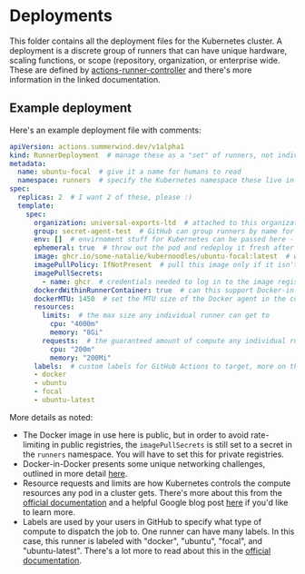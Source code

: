 # Deployments

This folder contains all the deployment files for the Kubernetes cluster.  A deployment is a discrete group of runners that can have unique hardware, scaling functions, or scope (repository, organization, or enterprise wide.  These are defined by [actions-runner-controller](https://github.com/actions-runner-controller/actions-runner-controller#usage) and there's more information in the linked documentation.

## Example deployment

Here's an example deployment file with comments:

```yaml
apiVersion: actions.summerwind.dev/v1alpha1
kind: RunnerDeployment  # manage these as a "set" of runners, not individually
metadata:
  name: ubuntu-focal  # give it a name for humans to read
  namespace: runners  # specify the Kubernetes namespace these live in
spec:
  replicas: 2  # I want 2 of these, please :)
  template:
    spec:
      organization: universal-exports-ltd  # attached to this organization
      group: secret-agent-test  # GitHub can group runners by name for management, so these are in "secret-agent-test"
      env: []  # envirnoment stuff for Kubernetes can be passed here - read `actions-runner-controller` docs before using this, otherwise leave it empty!
      ephemeral: true  # throw out the pod and redeploy it fresh after each run
      image: ghcr.io/some-natalie/kubernoodles/ubuntu-focal:latest  # where is the Docker image to use as a pod
      imagePullPolicy: IfNotPresent  # pull this image only if it isn't already on the Kubernetes node
      imagePullSecrets:
        - name: ghcr  # credentials needed to log in to the image registry, more on this below
      dockerdWithinRunnerContainer: true  # can this support Docker-in-Docker
      dockerMTU: 1450  # set the MTU size of the Docker agent in the container, more on this below
      resources:
        limits:  # the max size any individual runner can get to
          cpu: "4000m"
          memory: "8Gi"
        requests:  # the guaranteed amount of compute any individual runner gets
          cpu: "200m"
          memory: "200Mi"
      labels:  # custom labels for GitHub Actions to target, more on this below
      - docker
      - ubuntu
      - focal
      - ubuntu-latest
```

More details as noted:

- The Docker image in use here is public, but in order to avoid rate-limiting in public registries, the `imagePullSecrets` is still set to a secret in the `runners` namespace.  You will have to set this for private registries.
- Docker-in-Docker presents some unique networking challenges, outlined in more detail [here](../docs/tips-and-tricks.md#nested-virtualization).
- Resource requests and limits are how Kubernetes controls the compute resources any pod in a cluster gets.  There's more about this from the [official documentation](https://kubernetes.io/docs/concepts/configuration/manage-resources-containers/) and a helpful Google blog post [here](https://cloud.google.com/blog/products/containers-kubernetes/kubernetes-best-practices-resource-requests-and-limits) if you'd like to learn more.
- Labels are used by your users in GitHub to specify what type of compute to dispatch the job to.  One runner can have many labels.  In this case, this runner is labeled with "docker", "ubuntu", "focal", and "ubuntu-latest".  There's a lot more to read about this in the [official documentation](https://docs.github.com/en/actions/hosting-your-own-runners/using-labels-with-self-hosted-runners).
